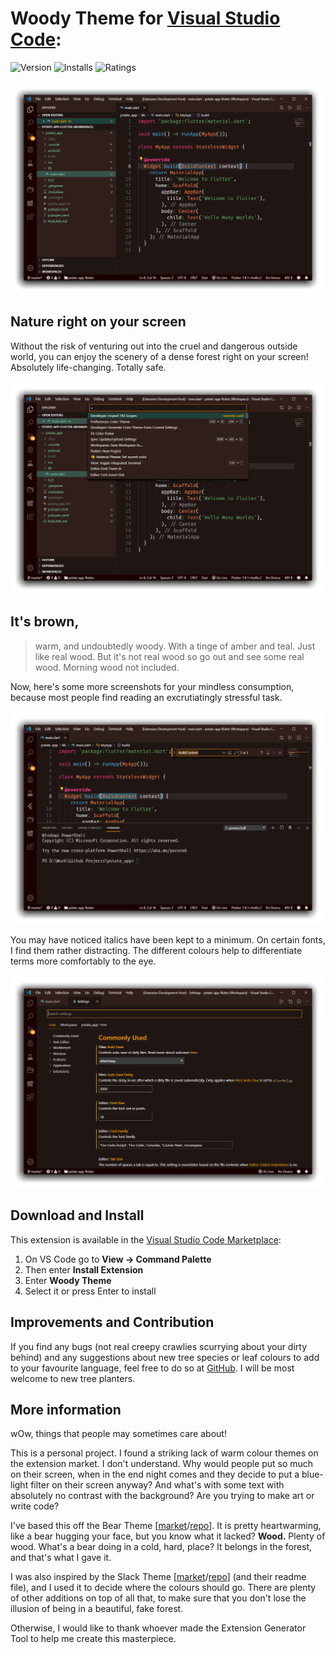 # Woody Theme for [Visual Studio Code]():

![Version](https://vsmarketplacebadge.apphb.com/version-short/seahyx.woody-theme.svg "Version")  ![Installs](https://vsmarketplacebadge.apphb.com/installs/seahyx.woody-theme.svg "Installs")  ![Ratings](https://vsmarketplacebadge.apphb.com/rating-short/seahyx.woody-theme.svg "Ratings")

![This text is supposed to be an image of the theme in action. If you can't see this image, you should probably call your ISP and unsubscribe for them, and just go out hiking instead. A better life choice.](/img/img-1.png "Normal coding conditions")

## Nature right on your screen
Without the risk of venturing out into the cruel and dangerous outside world, you can enjoy the scenery of a dense forest right on your screen! Absolutely life-changing. Totally safe.

![This text is supposed to be the second image of the theme in action. Plant trees in VSCode and you'll achieve the same effect. Honest.](/img/img-2.png "With the command palette open")

## It's brown,
>warm, and undoubtedly woody. With a tinge of amber and teal. Just like real wood. But it's not real wood so go out and see some real wood. Morning wood not included.

Now, here's some more screenshots for your mindless consumption, because most people find reading an excrutiatingly stressful task.

![Frankly, your internet sucks.](/img/img-3.png "The Find/Replace and Terminal panel")

You may have noticed italics have been kept to a minimum. On certain fonts, I find them rather distracting. The different colours help to differentiate terms more comfortably to the eye.

![Or you just happened to get the short end of the stick of internet bandwidth. I think some guy working in your ISP probably was like, 'I don't like this IP address, let's just give it half a wire of bandwidth.' and laughed about it.](/img/img-4.png "The settings page")

## Download and Install

This extension is available in the [Visual Studio Code Marketplace]():
1. On VS Code go to **View -> Command Palette**
2. Then enter **Install Extension**
3. Enter **Woody Theme**
4. Select it or press Enter to install

## Improvements and Contribution

If you find any bugs (not real creepy crawlies scurrying about your dirty behind) and any suggestions about new tree species or leaf colours to add to your favourite language, feel free to do so at [GitHub](https://github.com/seahyx/Woody-Theme). I will be most welcome to new tree planters.

## More information
wOw, things that people may sometimes care about!

This is a personal project. I found a striking lack of warm colour themes on the extension market. I don't understand. Why would people put so much on their screen, when in the end night comes and they decide to put a blue-light filter on their screen anyway? And what's with some text with absolutely no contrast with the background? Are you trying to make art or write code?

I've based this off the Bear Theme [[market](https://marketplace.visualstudio.com/items?itemName=felipe-mendes.slack-theme "Visual Studio Code Marketplace")/[repo](https://github.com/slack-theme/visual-studio-code "GitHub Repository")]. It is pretty heartwarming, like a bear hugging your face, but you know what it lacked? **Wood.** Plenty of wood. What's a bear doing in a cold, hard, place? It belongs in the forest, and that's what I gave it.

I was also inspired by the Slack Theme [[market](https://marketplace.visualstudio.com/items?itemName=dahong.theme-bear "Visual Studio Code Marketplace")/[repo](https://github.com/shaodahong/theme-bear "GitHub Repository")] (and their readme file), and I used it to decide where the colours should go. There are plenty of other additions on top of all that, to make sure that you don't lose the illusion of being in a beautiful, fake forest.

Otherwise, I would like to thank whoever made the Extension Generator Tool to help me create this masterpiece.
